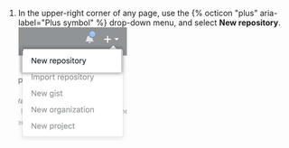 1. In the upper-right corner of any page, use the {% octicon "plus" aria-label="Plus symbol" %} drop-down menu, and select **New repository**.
![Drop-down with option to create a new repository](/assets/images/help/repository/repo-create.png)
